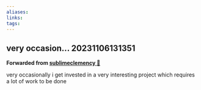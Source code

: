 ```yaml
---
aliases: 
links: 
tags: 
---
```

## very occasion... 20231106131351

**Forwarded from [sublimeclemency 🎄](https://t.me/sublimeclemency)**

very occasionally i get invested in a very interesting project which requires a lot of work to be done
